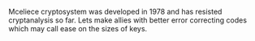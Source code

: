 Mceliece cryptosystem was developed in 1978 and has resisted cryptanalysis so far.
Lets make allies with better error correcting codes which may call ease on the sizes of keys.
